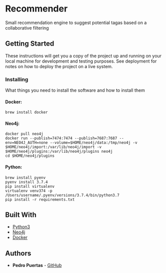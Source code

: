 # Recommender

Small recommendation engine to suggest potential tagas based on a collaborative filtering

## Getting Started

These instructions will get you a copy of the project up and running on your local machine for development and testing purposes. See deployment for notes on how to deploy the project on a live system.

### Installing

What things you need to install the software and how to install them


#### Docker:
```
brew install docker
```

#### Neo4j:
```
docker pull neo4j
docker run --publish=7474:7474 --publish=7687:7687 --env=NEO4J_AUTH=none --volume=$HOME/neo4j/data:/tmp/neo4j -v $HOME/neo4j/import:/var/lib/neo4j/import -v $HOME/neo4j/plugins:/var/lib/neo4j/plugins neo4j
cd $HOME/neo4j/plugins
```

#### Python:

```
brew install pyenv
pyenv install 3.7.4
pip install virtualenv
virtualenv venv374 -p /Users/username/.pyenv/versions/3.7.4/bin/python3.7
pip install -r requirements.txt
```

## Built With

* [Python3](https://www.python.org/)
* [Neo4j](https://neo4j.com/)
* [Docker](https://www.docker.com/)

## Authors

* **Pedro Puertas** - [GitHub](https://github.com/ppuerta)




